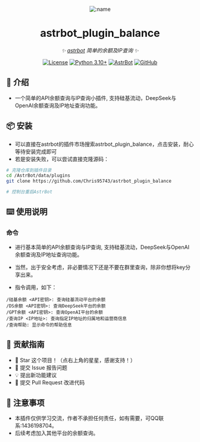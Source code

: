 
<div align="center">

![:name](https://count.getloli.com/@astrbot_plugin_balance?name=astrbot_plugin_balance&theme=minecraft&padding=6&offset=0&align=top&scale=1&pixelated=1&darkmode=auto)

# astrbot_plugin_balance

_✨ [astrbot](https://github.com/AstrBotDevs/AstrBot) 简单的余额及IP查询 ✨_  

[![License](https://img.shields.io/badge/License-MIT-green.svg)](https://opensource.org/licenses/MIT)
[![Python 3.10+](https://img.shields.io/badge/Python-3.10%2B-blue.svg)](https://www.python.org/)
[![AstrBot](https://img.shields.io/badge/AstrBot-3.4%2B-orange.svg)](https://github.com/Soulter/AstrBot)
[![GitHub](https://img.shields.io/badge/作者-Chris-blue)](https://github.com/Chris95743)

</div>

## 🤝 介绍

- 一个简单的API余额查询与IP查询小插件, 支持硅基流动，DeepSeek与OpenAI余额查询及IP地址查询功能。

## 📦 安装

- 可以直接在astrbot的插件市场搜索astrbot_plugin_balance，点击安装，耐心等待安装完成即可
- 若是安装失败，可以尝试直接克隆源码：

```bash
# 克隆仓库到插件目录
cd /AstrBot/data/plugins
git clone https://github.com/Chris95743/astrbot_plugin_balance

# 控制台重启AstrBot
```

## ⌨️ 使用说明

### 命令

- 进行基本简单的API余额查询与IP查询, 支持硅基流动，DeepSeek与OpenAI余额查询及IP地址查询功能。
- 当然，出于安全考虑，非必要情况下还是不要在群里查询，除非你想将key分享出来。

- 指令调用，如下：

```plaintext
/硅基余额 <API密钥>: 查询硅基流动平台的余额
/DS余额 <API密钥>: 查询DeepSeek平台的余额
/GPT余额 <API密钥>: 查询OpenAI平台的余额
/查询IP <IP地址>: 查询指定IP地址的归属地和运营商信息
/查询帮助: 显示命令的帮助信息
```

## 👥 贡献指南

- 🌟 Star 这个项目！（点右上角的星星，感谢支持！）
- 🐛 提交 Issue 报告问题
- 💡 提出新功能建议
- 🔧 提交 Pull Request 改进代码

## 📌 注意事项

- 本插件仅供学习交流，作者不承担任何责任，如有需要，可QQ联系:1436198704。
- 后续考虑加入其他平台的余额查询。
